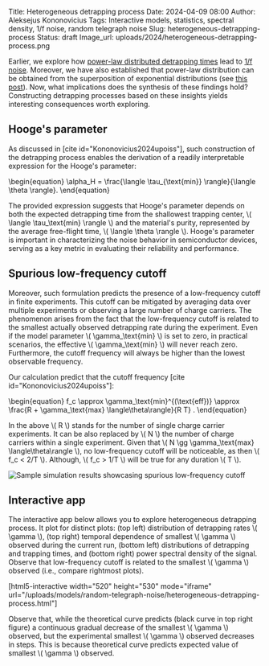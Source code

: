 Title: Heterogeneous detrapping process
Date: 2024-04-09 08:00
Author: Aleksejus Kononovicius
Tags: Interactive models, statistics, spectral density, 1/f noise, random telegraph noise
Slug: heterogeneous-detrapping-process
Status: draft
Image_url: uploads/2024/heterogeneous-detrapping-process.png

Earlier, we explore how [power-law distributed detrapping
times]({filename}/articles/2024/power-law-gap-times-rtn.md) lead to [1/f
noise](/tag/1f-noise). Moreover, we have also established that power-law
distribution can be obtained from the superposition of exponential
distributions (see [this
post]({filename}/articles/2024/power-law-distribution-from-superposition-of-exponential-distributions.md)).
Now, what implications does the synthesis of these findings hold?
Constructing detrapping processes based on these insights yields interesting
consequences worth exploring.
<!--more-->

## Hooge's parameter

As discussed in [cite id="Kononovicius2024upoiss"], such construction of the
detrapping process enables the derivation of a readily interpretable
expression for the Hooge's parameter:

\begin{equation}
    \alpha\_H = \frac{\langle \tau\_{\text{min}} \rangle}{\langle \theta
    \rangle}.
\end{equation}

The provided expression suggests that Hooge's parameter depends on both the
expected detrapping time from the shallowest trapping center, \\\( \langle
\tau\_\text{min} \rangle \\\) and the material's purity, represented by the
average free-flight time, \\\( \langle \theta \rangle \\\). Hooge's
parameter is important in characterizing the noise behavior in semiconductor
devices, serving as a key metric in evaluating their reliability and
performance.

## Spurious low-frequency cutoff

Moreover, such formulation predicts the presence of a low-frequency cutoff
in finite experiments. This cutoff can be mitigated by averaging data over
multiple experiments or observing a large number of charge carriers. The
phenomenon arises from the fact that the low-frequency cutoff is related to
the smallest actually observed detrapping rate during the experiment. Even
if the model parameter \\\(
\gamma\_\text{min} \\\) is set to zero, in practical scenarios, the effective \\\(
\gamma\_\text{min} \\\) will never reach zero. Furthermore, the cutoff frequency will
always be higher than the lowest observable frequency.

Our calculation predict that the cutoff frequency [cite
id="Kononovicius2024upoiss"]:

\begin{equation}
    f\_c \approx \gamma_\text{min}^{(\text{eff})} \approx \frac{R +
    \gamma_\text{max} \langle\theta\rangle}{R T} .
\end{equation}

In the above \\\( R \\) stands for the number of single charge carrier
experiments. It can be also replaced by \\\( N \\\) the number of charge
carriers within a single experiment. Given that \\\( N \gg \gamma_\text{max}
\langle\theta\rangle \\\), no low-frequency cutoff will be noticeable, as
then \\\( f\_c < 2/T \\\). Although, \\\( f\_c > 1/T \\\) will be true for
any duration \\\( T \\\).

![Sample simulation results showcasing spurious low-frequency
cutoff]({static}/uploads/2024/heterogeneous-detrapping-process.png "Sample
simulation results showcasing spurious low-frequency cutoff. The arrow
indicates that the low-frequency cutoff is related to the smallest
detrapping rate actually observed during the experiment.")

## Interactive app

The interactive app below allows you to explore heterogeneous detrapping
process. It plot for distinct plots: (top left) distribution of detrapping
rates \\\( \gamma \\\), (top right) temporal dependence of smallest \\\(
\gamma \\\) observed during the current run, (bottom left) distributions of
detrapping and trapping times, and (bottom right) power spectral density of
the signal. Observe that low-frequency cutoff is related to the smallest
\\\( \gamma \\\) observed (i.e., compare rightmost plots).

[html5-interactive width="520" height="530" mode="iframe"
url="/uploads/models/random-telegraph-noise/heterogeneous-detrapping-process.html"]

Observe that, while the theoretical curve predicts (black curve in top right
figure) a continuous gradual decrease of the smallest \\\( \gamma \\\)
observed, but the experimental smallest \\\( \gamma \\\) observed decreases
in steps. This is because theoretical curve predicts expected value of
smallest \\\( \gamma \\\) observed.
